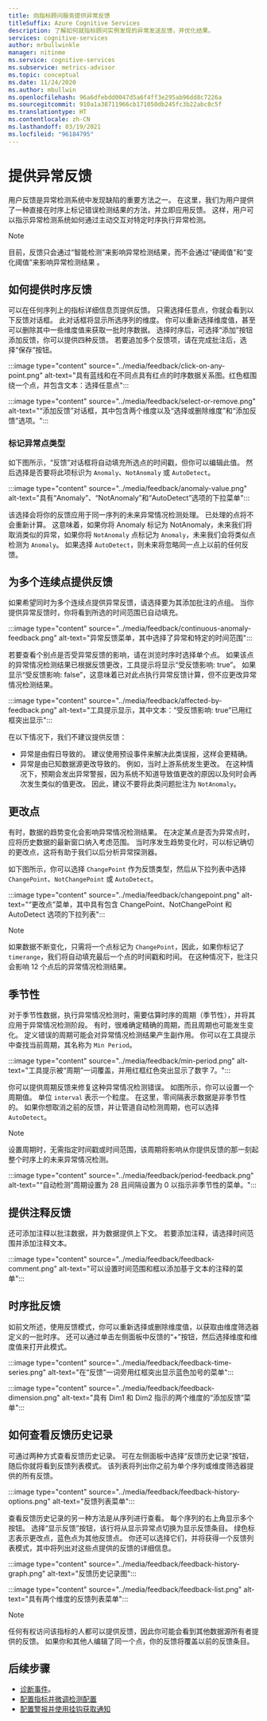 ```yaml
---
title: 向指标顾问服务提供异常反馈
titleSuffix: Azure Cognitive Services
description: 了解如何就指标顾问实例发现的异常发送反馈，并优化结果。
services: cognitive-services
author: mrbullwinkle
manager: nitinme
ms.service: cognitive-services
ms.subservice: metrics-advisor
ms.topic: conceptual
ms.date: 11/24/2020
ms.author: mbullwin
ms.openlocfilehash: 96a6dfebdd0047d5a6f4ff3e295ab96dd8c7226a
ms.sourcegitcommit: 910a1a38711966cb171050db245fc3b22abc8c5f
ms.translationtype: HT
ms.contentlocale: zh-CN
ms.lasthandoff: 03/19/2021
ms.locfileid: "96184795"
---
```

# <a name="provide-anomaly-feedback"></a>提供异常反馈

用户反馈是异常检测系统中发现缺陷的重要方法之一。 在这里，我们为用户提供了一种直接在时序上标记错误检测结果的方法，并立即应用反馈。 这样，用户可以指示异常检测系统如何通过主动交互对特定时序执行异常检测。 

> [!NOTE]
> 目前，反馈只会通过“智能检测”来影响异常检测结果，而不会通过“硬阈值”和“变化阈值”来影响异常检测结果  。

## <a name="how-to-give-time-series-feedback"></a>如何提供时序反馈

可以在任何序列上的指标详细信息页提供反馈。 只需选择任意点，你就会看到以下反馈对话框。 此对话框将显示所选序列的维度。 你可以重新选择维度值，甚至可以删除其中一些维度值来获取一批时序数据。 选择时序后，可选择“添加”按钮添加反馈，你可以提供四种反馈。 若要追加多个反馈项，请在完成批注后，选择“保存”按钮。

:::image type="content" source="../media/feedback/click-on-any-point.png" alt-text="具有蓝线和在不同点具有红点的时序数据关系图。红色框围绕一个点，并包含文本：选择任意点":::

:::image type="content" source="../media/feedback/select-or-remove.png" alt-text="“添加反馈”对话框，其中包含两个维度以及“选择或删除维度”和“添加反馈”选项。":::

### <a name="mark-the-anomaly-point-type"></a>标记异常点类型

如下图所示，“反馈”对话框将自动填充所选点的时间戳，但你可以编辑此值。 然后选择是否要将此项标识为 `Anomaly`、`NotAnomaly` 或 `AutoDetect`。

:::image type="content" source="../media/feedback/anomaly-value.png" alt-text="具有“Anomaly”、“NotAnomaly”和“AutoDetect”选项的下拉菜单":::

该选择会将你的反馈应用于同一序列的未来异常情况检测处理。 已处理的点将不会重新计算。 这意味着，如果你将 Anomaly 标记为 NotAnomaly，未来我们将取消类似的异常，如果你将 `NotAnomaly` 点标记为 `Anomaly`，未来我们会将类似点检测为 `Anomaly`。 如果选择 `AutoDetect`，则未来将忽略同一点上以前的任何反馈。

## <a name="provide-feedback-for-multiple-continuous-points"></a>为多个连续点提供反馈 

如果希望同时为多个连续点提供异常反馈，请选择要为其添加批注的点组。 当你提供异常反馈时，你将看到所选的时间范围已自动填充。

:::image type="content" source="../media/feedback/continuous-anomaly-feedback.png" alt-text="异常反馈菜单，其中选择了异常和特定的时间范围":::

若要查看个别点是否受异常反馈的影响，请在浏览时序时选择单个点。 如果该点的异常情况检测结果已根据反馈更改，工具提示将显示“受反馈影响: true”。 如果显示“受反馈影响: false”，这意味着已对此点执行异常反馈计算，但不应更改异常情况检测结果。

:::image type="content" source="../media/feedback/affected-by-feedback.png" alt-text="工具提示显示，其中文本：“受反馈影响: true”已用红框突出显示":::

在以下情况下，我们不建议提供反馈：

- 异常是由假日导致的。 建议使用预设事件来解决此类误报，这样会更精确。
- 异常是由已知数据源更改导致的。 例如，当时上游系统发生更改。 在这种情况下，预期会发出异常警报，因为系统不知道导致值更改的原因以及何时会再次发生类似的值更改。 因此，建议不要将此类问题批注为 `NotAnomaly`。

## <a name="change-points"></a>更改点

有时，数据的趋势变化会影响异常情况检测结果。 在决定某点是否为异常点时，应将历史数据的最新窗口纳入考虑范围。 当时序发生趋势变化时，可以标记确切的更改点，这将有助于我们以后分析异常探测器。

如下图所示，你可以选择 `ChangePoint` 作为反馈类型，然后从下拉列表中选择 `ChangePoint`、`NotChangePoint` 或 `AutoDetect`。

:::image type="content" source="../media/feedback/changepoint.png" alt-text="“更改点”菜单，其中具有包含 ChangePoint、NotChangePoint 和 AutoDetect 选项的下拉列表":::

> [!NOTE]
> 如果数据不断变化，只需将一个点标记为 `ChangePoint`，因此，如果你标记了 `timerange`，我们将自动填充最后一个点的时间戳和时间。 在这种情况下，批注只会影响 12 个点后的异常情况检测结果。

## <a name="seasonality"></a>季节性

对于季节性数据，执行异常情况检测时，需要估算时序的周期（季节性），并将其应用于异常情况检测阶段。 有时，很难确定精确的周期，而且周期也可能发生变化。 定义错误的周期可能会对异常情况检测结果产生副作用。 你可以在工具提示中查找当前周期，其名称为 `Min Period`。

:::image type="content" source="../media/feedback/min-period.png" alt-text="工具提示被“周期”一词覆盖，并用红框红色突出显示了数字 7。":::

你可以提供周期反馈来修复这种异常情况检测错误。 如图所示，你可以设置一个周期值。 单位 `interval` 表示一个粒度。 在这里，零间隔表示数据是非季节性的。 如果你想取消之前的反馈，并让管道自动检测周期，也可以选择 `AutoDetect`。 
 
> [!NOTE]
> 设置周期时，无需指定时间戳或时间范围，该周期将影响从你提供反馈的那一刻起整个时序上的未来异常情况检测。


:::image type="content" source="../media/feedback/period-feedback.png" alt-text="“自动检测”周期设置为 28 且间隔设置为 0 以指示非季节性的菜单。":::

## <a name="provide-comment-feedback"></a>提供注释反馈

还可添加注释以批注数据，并为数据提供上下文。 若要添加注释，请选择时间范围并添加注释文本。

:::image type="content" source="../media/feedback/feedback-comment.png" alt-text="可以设置时间范围和框以添加基于文本的注释的菜单":::

## <a name="time-series-batch-feedback"></a>时序批反馈

如前文所述，使用反馈模式，你可以重新选择或删除维度值，以获取由维度筛选器定义的一批时序。 还可以通过单击左侧面板中反馈的“+”按钮，然后选择维度和维度值来打开此模式。

:::image type="content" source="../media/feedback/feedback-time-series.png" alt-text="在“反馈”一词旁用红框突出显示蓝色加号的菜单":::

:::image type="content" source="../media/feedback/feedback-dimension.png" alt-text="具有 Dim1 和 Dim2 指示的两个维度的“添加反馈”菜单":::

## <a name="how-to-view-feedback-history"></a>如何查看反馈历史记录

可通过两种方式查看反馈历史记录。 可在左侧面板中选择“反馈历史记录”按钮，随后你就将看到反馈列表模式。 该列表将列出你之前为单个序列或维度筛选器提供的所有反馈。

:::image type="content" source="../media/feedback/feedback-history-options.png" alt-text="反馈列表菜单":::

查看反馈历史记录的另一种方法是从序列进行查看。 每个序列的右上角显示多个按钮。 选择“显示反馈”按钮，该行将从显示异常点切换为显示反馈条目。 绿色标志表示更改点，蓝色点为其他反馈点。 你还可以选择它们，并将获得一个反馈列表模式，其中将列出对这些点提供的反馈的详细信息。

:::image type="content" source="../media/feedback/feedback-history-graph.png" alt-text="反馈历史记录图":::

:::image type="content" source="../media/feedback/feedback-list.png" alt-text="具有两个维度的反馈列表菜单":::

> [!NOTE]
> 任何有权访问该指标的人都可以提供反馈，因此你可能会看到其他数据源所有者提供的反馈。 如果你和其他人编辑了同一个点，你的反馈将覆盖以前的反馈条目。       

## <a name="next-steps"></a>后续步骤
- [诊断事件](diagnose-incident.md)。
- [配置指标并微调检测配置](configure-metrics.md)
- [配置警报并使用挂钩获取通知](../how-tos/alerts.md)